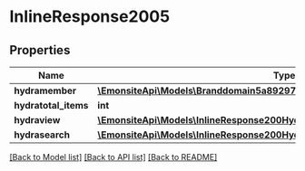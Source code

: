 # InlineResponse2005

## Properties
Name | Type | Description | Notes
------------ | ------------- | ------------- | -------------
**hydramember** | [**\EmonsiteApi\Models\Branddomain5a892977f4b30fe6e5d02bbae1dcc678Jsonld[]**](Branddomain5a892977f4b30fe6e5d02bbae1dcc678Jsonld.md) |  | 
**hydratotal_items** | **int** |  | [optional] 
**hydraview** | [**\EmonsiteApi\Models\InlineResponse200Hydraview**](InlineResponse200Hydraview.md) |  | [optional] 
**hydrasearch** | [**\EmonsiteApi\Models\InlineResponse200Hydrasearch**](InlineResponse200Hydrasearch.md) |  | [optional] 

[[Back to Model list]](../../README.md#documentation-for-models) [[Back to API list]](../../README.md#documentation-for-api-endpoints) [[Back to README]](../../README.md)

